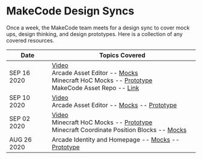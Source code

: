 # MakeCode Design Syncs

Once a week, the MakeCode team meets for a design sync to cover mock ups, design thinking, and design prototypes. Here is a collection of any covered resources.

| Date        | Topics Covered                                                                                                                                                                                                                                                                                                                                                                                                                                                                                                            |
| ----------- | ------------------------------------------------------------------------------------------------------------------------------------------------------------------------------------------------------------------------------------------------------------------------------------------------------------------------------------------------------------------------------------------------------------------------------------------------------------------------------------------------------------------------- |
| SEP 16 2020 | [Video](https://web.microsoftstream.com/video/80cea3ff-0400-96f3-d6b3-f1eaf868dab3)<br/>Arcade Asset Editor -- [Mocks](https://www.figma.com/file/CxAU5gkRxRu5AsS94icChU/MakeCode-Design-Sync-Meetings?node-id=9%3A49) <br/> Minecraft HoC Mocks -- [Prototype](https://www.figma.com/proto/PIVANNeCKsQ8a2Buro4VRd/MakeCode-Minecraft-Branding-and-Mocks?node-id=357%3A2068&viewport=908%2C1173%2C0.18349385261535645&scaling=min-zoom) <br/> MakeCode Asset Repo -- [Link](https://github.com/microsoft/makecode-assets) |
| SEP 10 2020 | [Video](https://web.microsoftstream.com/video/e62ca4ff-0400-96f3-117f-f1eaf3b071ca)<br/>Arcade Asset Editor -- [Mocks](https://www.figma.com/file/CxAU5gkRxRu5AsS94icChU/MakeCode-Design-Sync-Meetings?node-id=1%3A139) -- [Prototype](https://www.figma.com/proto/HLhXgImCWSCF3hcDrxBXNa/MakeCode-Arcade-Asset-Editor-Design?node-id=8%3A896&viewport=-1333%2C180%2C0.07017884403467178&scaling=scale-down)                                                                                                              |
| SEP 02 2020 | [Video](https://web.microsoftstream.com/video/c5dfa3ff-0400-8385-2634-f1eaed689f13)<br/>Minecraft HoC Mocks -- [Prototype](https://minecraft-hoc.netlify.app/) <br/>Minecraft Coordinate Position Blocks -- [Mocks](https://www.figma.com/file/CxAU5gkRxRu5AsS94icChU/MakeCode-Design-Sync-Meetings?node-id=2%3A58)                                                                                                                                                                                                       |
| AUG 26 2020 | Arcade Identity and Homepage -- [Mocks](https://www.figma.com/file/CxAU5gkRxRu5AsS94icChU/MakeCode-Design-Sync-Meetings?node-id=4%3A616) -- [Prototype](https://arcade-identity.netlify.app/)                                                                                                                                                                                                                                                                                                                             |
